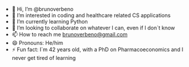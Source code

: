 - 👋 Hi, I’m @brunoverbeno
- 👀 I’m interested in coding and healthcare related CS applications
- 🌱 I’m currently learning Python
- 💞️ I’m looking to collaborate on whatever I can, even if I don`t know
- 📫 How to reach me brunoverbeno@gmail.com  
- 😄 Pronouns: He/him
- ⚡ Fun fact: I`m 42 years old, with a PhD on Pharmacoeconomics and I never get tired of learning

<!---
brunoverbeno/brunoverbeno is a ✨ special ✨ repository because its `README.md` (this file) appears on your GitHub profile.
You can click the Preview link to take a look at your changes.
--->
